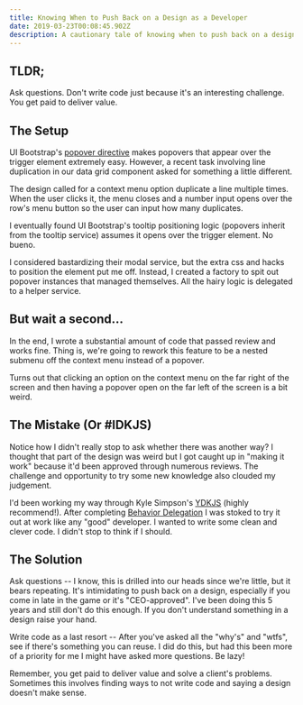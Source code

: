 ```yaml
---
title: Knowing When to Push Back on a Design as a Developer
date: 2019-03-23T00:08:45.902Z
description: A cautionary tale of knowing when to push back on a design that makes sense, but implementation details have you asking if there's a better way. 
---
```


## TLDR;
Ask questions. Don't write code just because it's an interesting challenge. You get paid to deliver value.

## The Setup
UI Bootstrap's [popover directive](https://github.com/angular-ui/bootstrap/tree/master/src/popover) makes popovers that appear over the trigger element extremely easy. However, a recent task involving line duplication in our data grid component asked for something a little different.

The design called for a context menu option duplicate a line multiple times. When the user clicks it, the menu closes and a number input opens over the row's menu button so the user can input how many duplicates. 

I eventually found UI Bootstrap's tooltip positioning logic (popovers inherit from the tooltip service) assumes it opens over the trigger element. No bueno. 

I considered bastardizing their modal service, but the extra css and hacks to position the element put me off. Instead, I created a factory to spit out popover instances that managed themselves. All the hairy logic is delegated to a helper service.

## But wait a second...
In the end, I wrote a substantial amount of code that passed review and works fine. Thing is, we're going to rework this feature to be a nested submenu off the context menu instead of a popover. 

Turns out that clicking an option on the context menu on the far right of the screen and then having a popover open on the far left of the screen is a bit weird.

## The Mistake (Or #IDKJS)
Notice how I didn't really stop to ask whether there was another way? I thought that part of the design was weird but I got caught up in "making it work" because it'd been approved through numerous reviews. The challenge and opportunity to try some new knowledge also clouded my judgement.

I'd been working my way through Kyle Simpson's [YDKJS](https://github.com/getify/You-Dont-Know-JS) (highly recommend!). After completing [Behavior Delegation](https://github.com/getify/You-Dont-Know-JS/blob/master/this%20%26%20object%20prototypes/ch6.md) I was stoked to try it out at work like any "good" developer. I wanted to write some clean and clever code. I didn't stop to think if I should.

## The Solution
Ask questions -- I know, this is drilled into our heads since we're little, but it bears repeating. It's intimidating to push back on a design, especially if you come in late in the game or it's "CEO-approved". I've been doing this 5 years and still don't do this enough. If you don't understand something in a design raise your hand.

Write code as a last resort -- After you've asked all the "why's" and "wtfs", see if there's something you can reuse. I did do this, but had this been more of a priority for me I might have asked more questions. Be lazy!

Remember, you get paid to deliver value and solve a client's problems. Sometimes this involves finding ways to not write code and saying a design doesn't make sense.
